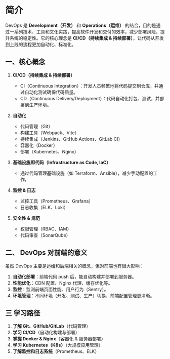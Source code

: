 # 简介

DevOps 是 **Development（开发）** 和 **Operations（运维）** 的结合，目的是通过一系列技术、工具和文化实践，提高软件开发和交付的效率，减少部署风险，提升系统的稳定性。它的核心理念是 **CI/CD（持续集成 & 持续部署）**，让代码从开发到上线的流程更加自动化、标准化。


## 一、核心概念
1. **CI/CD（持续集成 & 持续部署）**  
   - CI（Continuous Integration）：开发人员频繁地将代码提交到仓库，并通过自动化测试确保代码质量。  
   - CD（Continuous Delivery/Deployment）：代码自动化打包、测试，并部署到生产环境。

2. **自动化**  
   - 代码管理（Git）
   - 构建工具（Webpack、Vite）
   - 持续集成（Jenkins、GitHub Actions、GitLab CI）
   - 容器化（Docker）
   - 部署（Kubernetes、Nginx）

3. **基础设施即代码（Infrastructure as Code, IaC）**  
   - 通过代码管理基础设施（如 Terraform、Ansible），减少手动配置的工作。

4. **监控 & 日志**  
   - 监控工具（Prometheus、Grafana）
   - 日志收集（ELK、Loki）

5. **安全性 & 规范**  
   - 权限管理（RBAC、IAM）
   - 代码审查（SonarQube）


## 二、 **DevOps 对前端的意义**
虽然 DevOps 主要是运维和后端相关的概念，但对前端也有很大影响：  
1. **自动化部署**：前端代码 push 后，能自动构建并部署到服务器。  
 2.  **性能优化**：CDN 配置、Nginx 代理、缓存优化等。  
3. **监控**：监测前端页面性能、用户行为（Sentry）。  
4. **环境管理**：不同环境（开发、测试、生产）切换，前端配置管理更清晰。


## 三 **学习路径**
1. **了解 Git、GitHub/GitLab**（代码管理）  
2. **学习 CI/CD**（自动化构建与部署）  
3.    **掌握 Docker & Nginx**（容器化 & 服务器部署）  
4. **学习 Kubernetes（K8s）**（大规模应用管理）  
5. **了解监控和日志系统**（Prometheus、ELK）
